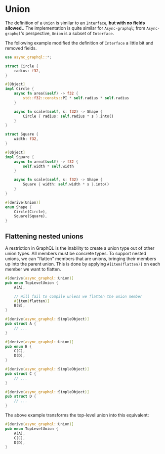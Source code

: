 # Union

The definition of a `Union` is similar to an `Interface`, **but with no fields allowed.**.
The implementation is quite similar for `Async-graphql`; from `Async-graphql`'s perspective, `Union` is a subset of `Interface`.

The following example modified the definition of `Interface` a little bit and removed fields.

```rust
use async_graphql::*;

struct Circle {
    radius: f32,
}

#[Object]
impl Circle {
    async fn area(&self) -> f32 {
        std::f32::consts::PI * self.radius * self.radius
    }

    async fn scale(&self, s: f32) -> Shape {
        Circle { radius: self.radius * s }.into()
    }
}

struct Square {
    width: f32,
}

#[Object]
impl Square {
    async fn area(&self) -> f32 {
        self.width * self.width
    }

    async fn scale(&self, s: f32) -> Shape {
        Square { width: self.width * s }.into()
    }
}

#[derive(Union)]
enum Shape {
    Circle(Circle),
    Square(Square),
}
```

## Flattening nested unions

A restriction in GraphQL is the inability to create a union type out of
other union types. All members must be concrete types. To support nested
unions, we can "flatten" members that are unions, bringing their members up
into the parent union. This is done by applying `#[item(flatten)]` on each
member we want to flatten.

```rust
#[derive(async_graphql::Union)]
pub enum TopLevelUnion {
    A(A),

    // Will fail to compile unless we flatten the union member
    #[item(flatten)]
    B(B),
}

#[derive(async_graphql::SimpleObject)]
pub struct A {
    // ...
}

#[derive(async_graphql::Union)]
pub enum B {
    C(C),
    D(D),
}

#[derive(async_graphql::SimpleObject)]
pub struct C {
    // ...
}

#[derive(async_graphql::SimpleObject)]
pub struct D {
    // ...
}
```

The above example transforms the top-level union into this equivalent:

```rust
#[derive(async_graphql::Union)]
pub enum TopLevelUnion {
    A(A),
    C(C),
    D(D),
}
```
